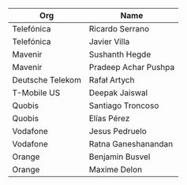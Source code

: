 | Org                    | Name                                                |
| -----------------------| ----------------------------------------------------|
| Telefónica | Ricardo Serrano |
| Telefónica | Javier Villa |
| Mavenir | Sushanth Hegde
| Mavenir | Pradeep Achar Pushpa|
| Deutsche Telekom | Rafał Artych |
| T-Mobile US | Deepak Jaiswal |
| Quobis | Santiago Troncoso |
| Quobis | Elías Pérez |
| Vodafone | Jesus Pedruelo |
| Vodafone | Ratna Ganeshanandan |
| Orange | Benjamin Busvel |
| Orange | Maxime Delon |
